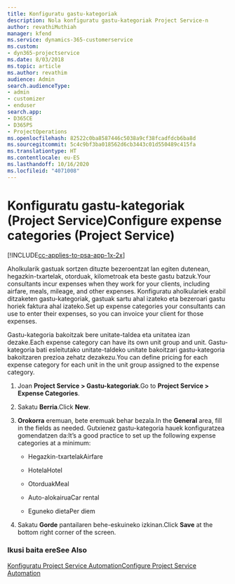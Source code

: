 ```yaml
---
title: Konfiguratu gastu-kategoriak
description: Nola konfiguratu gastu-kategoriak Project Service-n
author: revathiMuthiah
manager: kfend
ms.service: dynamics-365-customerservice
ms.custom:
- dyn365-projectservice
ms.date: 8/03/2018
ms.topic: article
ms.author: revathim
audience: Admin
search.audienceType:
- admin
- customizer
- enduser
search.app:
- D365CE
- D365PS
- ProjectOperations
ms.openlocfilehash: 82522c0ba8587446c5038a9cf38fcadfdcb6ba8d
ms.sourcegitcommit: 5c4c9bf3ba018562d6cb3443c01d550489c415fa
ms.translationtype: HT
ms.contentlocale: eu-ES
ms.lasthandoff: 10/16/2020
ms.locfileid: "4071008"
---
```

# <a name="configure-expense-categories-project-service"></a><span data-ttu-id="792a6-103">Konfiguratu gastu-kategoriak (Project Service)</span><span class="sxs-lookup"><span data-stu-id="792a6-103">Configure expense categories (Project Service)</span></span>

[!INCLUDE[cc-applies-to-psa-app-1x-2x](../includes/cc-applies-to-psa-app-1x-2x.md)]

<span data-ttu-id="792a6-104">Aholkularik gastuak sortzen dituzte bezeroentzat lan egiten dutenean, hegazkin-txartelak, otorduak, kilometroak eta beste gastu batzuk.</span><span class="sxs-lookup"><span data-stu-id="792a6-104">Your consultants incur expenses when they work for your clients, including airfare, meals, mileage, and other expenses.</span></span> <span data-ttu-id="792a6-105">Konfiguratu aholkulariek erabil ditzaketen gastu-kategoriak, gastuak sartu ahal izateko eta bezeroari gastu horiek faktura ahal izateko.</span><span class="sxs-lookup"><span data-stu-id="792a6-105">Set up expense categories your consultants can use to enter their expenses, so you can invoice your client for those expenses.</span></span>  
  
<span data-ttu-id="792a6-106">Gastu-kategoria bakoitzak bere unitate-taldea eta unitatea izan dezake.</span><span class="sxs-lookup"><span data-stu-id="792a6-106">Each expense category can have its own unit group and unit.</span></span> <span data-ttu-id="792a6-107">Gastu-kategoria bati esleitutako unitate-taldeko unitate bakoitzari gastu-kategoria bakoitzaren prezioa zehatz dezakezu.</span><span class="sxs-lookup"><span data-stu-id="792a6-107">You can define pricing for each expense category for each unit in the unit group assigned to the expense category.</span></span>  
  
1.  <span data-ttu-id="792a6-108">Joan **Project Service > Gastu-kategoriak**.</span><span class="sxs-lookup"><span data-stu-id="792a6-108">Go to **Project Service > Expense Categories**.</span></span>  
  
2.  <span data-ttu-id="792a6-109">Sakatu **Berria**.</span><span class="sxs-lookup"><span data-stu-id="792a6-109">Click **New**.</span></span>  
  
3.  <span data-ttu-id="792a6-110">**Orokorra** eremuan, bete eremuak behar bezala.</span><span class="sxs-lookup"><span data-stu-id="792a6-110">In the **General** area, fill in the fields as needed.</span></span> <span data-ttu-id="792a6-111">Gutxienez gastu-kategoria hauek konfiguratzea gomendatzen da:</span><span class="sxs-lookup"><span data-stu-id="792a6-111">It’s a good practice to set up the following expense categories at a minimum:</span></span>  
  
    -   <span data-ttu-id="792a6-112">Hegazkin-txartelak</span><span class="sxs-lookup"><span data-stu-id="792a6-112">Airfare</span></span>  
  
    -   <span data-ttu-id="792a6-113">Hotela</span><span class="sxs-lookup"><span data-stu-id="792a6-113">Hotel</span></span>  
  
    -   <span data-ttu-id="792a6-114">Otorduak</span><span class="sxs-lookup"><span data-stu-id="792a6-114">Meal</span></span>  
  
    -   <span data-ttu-id="792a6-115">Auto-alokairua</span><span class="sxs-lookup"><span data-stu-id="792a6-115">Car rental</span></span>  
  
    -   <span data-ttu-id="792a6-116">Eguneko dieta</span><span class="sxs-lookup"><span data-stu-id="792a6-116">Per diem</span></span>  
  
4.  <span data-ttu-id="792a6-117">Sakatu **Gorde** pantailaren behe-eskuineko izkinan.</span><span class="sxs-lookup"><span data-stu-id="792a6-117">Click **Save** at the bottom right corner of the screen.</span></span>  
  
### <a name="see-also"></a><span data-ttu-id="792a6-118">Ikusi baita ere</span><span class="sxs-lookup"><span data-stu-id="792a6-118">See Also</span></span>  
 [<span data-ttu-id="792a6-119">Konfiguratu Project Service Automation</span><span class="sxs-lookup"><span data-stu-id="792a6-119">Configure Project Service Automation</span></span>](../psa/configure.md)
